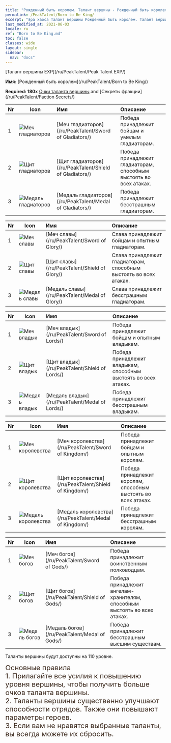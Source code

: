 ```yaml
---
title: "Рожденный быть королем. Талант вершины - Рожденный быть королем"
permalink: /PeakTalent/Born to Be King/
excerpt: "Эра хаоса Талант вершины Рожденный быть королем. Талант вершины Рожденный быть королем. Рожденный быть королем"
last_modified_at: 2021-06-03
locale: ru
ref: "Born to Be King.md"
toc: false
classes: wide
layout: single
sidebar:
  nav: "docs"
---
```


  [Талант вершины EXP](/ru/PeakTalent/Peak Talent EXP/)

  **Имя:** [Рожденный быть королем](/ru/PeakTalent/Born to Be King/)

  **Required: 180x** [Очки таланта вершины](/ItemsRU/con_934/) and [Секреты фракции](/ru/PeakTalent/Faction Secrets/)

  | Nr | Icon | Имя | Описание |
  |:---|------|:-----------|:-----------|
  | 1 | ![Меч гладиаторов](/images/pt/talent_4101.png) | [Меч гладиаторов](/ru/PeakTalent/Sword of Gladiators/) | Победа принадлежит бойцам и умелым гладиаторам. |
  | 2 | ![Щит гладиаторов](/images/pt/talent_4102.png) | [Щит гладиаторов](/ru/PeakTalent/Shield of Gladiators/) | Победа принадлежит гладиаторам, способным выстоять во всех атаках. |
  | 3 | ![Медаль гладиаторов](/images/pt/talent_4103.png) | [Медаль гладиаторов](/ru/PeakTalent/Medal of Gladiators/) | Победа принадлежит бесстрашным гладиаторам. |


  | Nr | Icon | Имя | Описание |
  |:---|------|:-----------|:-----------|
  | 1 | ![Меч славы](/images/pt/talent_4201.png) | [Меч славы](/ru/PeakTalent/Sword of Glory/) | Слава принадлежит бойцам и опытным гладиаторам. |
  | 2 | ![Щит славы](/images/pt/talent_4202.png) | [Щит славы](/ru/PeakTalent/Shield of Glory/) | Слава принадлежит гладиаторам, способным выстоять во всех атаках. |
  | 3 | ![Медаль славы](/images/pt/talent_4203.png) | [Медаль славы](/ru/PeakTalent/Medal of Glory/) | Слава принадлежит бесстрашным гладиаторам. |


  | Nr | Icon | Имя | Описание |
  |:---|------|:-----------|:-----------|
  | 1 | ![Меч владык](/images/pt/talent_4301.png) | [Меч владык](/ru/PeakTalent/Sword of Lords/) | Победа принадлежит бойцам и опытным владыкам. |
  | 2 | ![Щит владык](/images/pt/talent_4302.png) | [Щит владык](/ru/PeakTalent/Shield of Lords/) | Победа принадлежит владыкам, способным выстоять во всех атаках. |
  | 3 | ![Медаль владык](/images/pt/talent_4303.png) | [Медаль владык](/ru/PeakTalent/Medal of Lords/) | Победа принадлежит бесстрашным владыкам. |


  | Nr | Icon | Имя | Описание |
  |:---|------|:-----------|:-----------|
  | 1 | ![Меч королевства](/images/pt/talent_4401.png) | [Меч королевства](/ru/PeakTalent/Sword of Kingdom/) | Победа принадлежит бойцам и опытным королям. |
  | 2 | ![Щит королевства](/images/pt/talent_4402.png) | [Щит королевства](/ru/PeakTalent/Shield of Kingdom/) | Победа принадлежит королям, способным выстоять во всех атаках. |
  | 3 | ![Медаль королевства](/images/pt/talent_4403.png) | [Медаль королевства](/ru/PeakTalent/Medal of Kingdom/) | Победа принадлежит бесстрашным королям. |


  | Nr | Icon | Имя | Описание |
  |:---|------|:-----------|:-----------|
  | 1 | ![Меч богов](/images/pt/talent_4501.png) | [Меч богов](/ru/PeakTalent/Sword of Gods/) | Победа принадлежит воинственным полководцам. |
  | 2 | ![Щит богов](/images/pt/talent_4502.png) | [Щит богов](/ru/PeakTalent/Shield of Gods/) | Победа принадлежит ангелам-хранителям, способным выстоять во всех атаках. |
  | 3 | ![Медаль богов](/images/pt/talent_4503.png) | [Медаль богов](/ru/PeakTalent/Medal of Gods/) | Победа принадлежит бесстрашным высшим существам. |



  Таланты вершины будут доступны на 110 уровне.

  <span style="color: #3c2a1e;font-size:22px">Основные правила</span><br/><span style="color: #3c2a1e;font-size:22px">1. Прилагайте все усилия к повышению уровня вершины, чтобы получить больше очков таланта вершины. </span><br/><span style="color: #3c2a1e;font-size:22px">2. Таланты вершины существенно улучшают способности отрядов. Также они повышают параметры героев. </span><br/><span style="color: #3c2a1e;font-size:22px">3. Если вам не нравятся выбранные таланты, вы всегда можете их сбросить.</span><br/>

